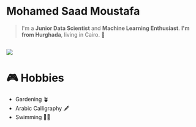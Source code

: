 # Mohamed Saad Moustafa

> I'm a **Junior Data Scientist** and **Machine Learning Enthusiast**. **I'm from Hurghada**, living in Cairo. 🌊
> 
![](https://komarev.com/ghpvc/?username=mohamedsaadmoustafa&color=green)
---

# **🎮** Hobbies

- Gardening 🪴
- Arabic Calligraphy 🖋️
- Swimming 🏊🏽
